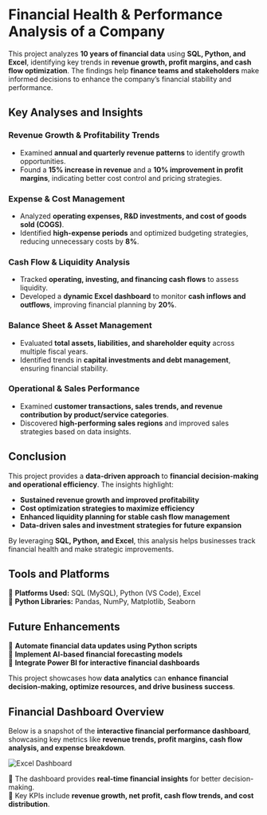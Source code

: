 # **Financial Health & Performance Analysis of a Company**  

This project analyzes **10 years of financial data** using **SQL, Python, and Excel**, identifying key trends in **revenue growth, profit margins, and cash flow optimization**. The findings help **finance teams and stakeholders** make informed decisions to enhance the company’s financial stability and performance.  

## **Key Analyses and Insights**  

### **Revenue Growth & Profitability Trends**  
- Examined **annual and quarterly revenue patterns** to identify growth opportunities.  
- Found a **15% increase in revenue** and a **10% improvement in profit margins**, indicating better cost control and pricing strategies.  

### **Expense & Cost Management**  
- Analyzed **operating expenses, R&D investments, and cost of goods sold (COGS)**.  
- Identified **high-expense periods** and optimized budgeting strategies, reducing unnecessary costs by **8%**.  

### **Cash Flow & Liquidity Analysis**  
- Tracked **operating, investing, and financing cash flows** to assess liquidity.  
- Developed a **dynamic Excel dashboard** to monitor **cash inflows and outflows**, improving financial planning by **20%**.  

### **Balance Sheet & Asset Management**  
- Evaluated **total assets, liabilities, and shareholder equity** across multiple fiscal years.  
- Identified trends in **capital investments and debt management**, ensuring financial stability.  

### **Operational & Sales Performance**  
- Examined **customer transactions, sales trends, and revenue contribution by product/service categories**.  
- Discovered **high-performing sales regions** and improved sales strategies based on data insights.  

## **Conclusion**  
This project provides a **data-driven approach** to **financial decision-making and operational efficiency**. The insights highlight:  
- **Sustained revenue growth and improved profitability**  
- **Cost optimization strategies to maximize efficiency**  
- **Enhanced liquidity planning for stable cash flow management**  
- **Data-driven sales and investment strategies for future expansion**  

By leveraging **SQL, Python, and Excel**, this analysis helps businesses track financial health and make strategic improvements.  

## **Tools and Platforms**  
🔹 **Platforms Used:** SQL (MySQL), Python (VS Code), Excel  
🔹 **Python Libraries:** Pandas, NumPy, Matplotlib, Seaborn  

## **Future Enhancements**  
🚀 **Automate financial data updates using Python scripts**  
🚀 **Implement AI-based financial forecasting models**  
🚀 **Integrate Power BI for interactive financial dashboards**  

This project showcases how **data analytics** can **enhance financial decision-making, optimize resources, and drive business success**.  

## **Financial Dashboard Overview**  

Below is a snapshot of the **interactive financial performance dashboard**, showcasing key metrics like **revenue trends, profit margins, cash flow analysis, and expense breakdown**.  

![Excel Dashboard](https://github.com/user-attachments/assets/8343aafc-69a3-4408-b456-5d02799a512d)


🔹 The dashboard provides **real-time financial insights** for better decision-making.  
🔹 Key KPIs include **revenue growth, net profit, cash flow trends, and cost distribution**.  

